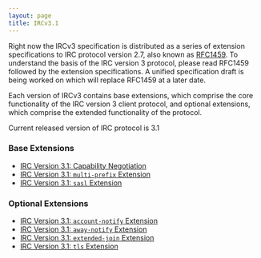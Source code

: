 ```yaml
---
layout: page
title: IRCv3.1
---
```

Right now the IRCv3 specification is distributed as a series of extension specifications to IRC protocol version 2.7, also known as [RFC1459](http://tools.ietf.org/html/rfc1459). To understand the basis of the IRC version 3 protocol, please read RFC1459 followed by the extension specifications. A unified specification draft is being worked on which will replace RFC1459 at a later date.

Each version of IRCv3 contains base extensions, which comprise the core functionality of the IRC version 3 client protocol, and optional extensions, which comprise the extended functionality of the protocol.

Current released version of IRC protocol is 3.1

### Base Extensions

* [IRC Version 3.1: Capability Negotiation]({{site.baseurl}}/specs/specification/capability-negotiation-3.1.html)
* [IRC Version 3.1: `multi-prefix` Extension]({{site.baseurl}}/specs/extensions/multi-prefix-3.1.html)
* [IRC Version 3.1: `sasl` Extension]({{site.baseurl}}/specs/extensions/sasl-3.1.html)

### Optional Extensions

* [IRC Version 3.1: `account-notify` Extension]({{site.baseurl}}/specs/extensions/account-notify-3.1.html)
* [IRC Version 3.1: `away-notify` Extension]({{site.baseurl}}/specs/extensions/away-notify-3.1.html)
* [IRC Version 3.1: `extended-join` Extension]({{site.baseurl}}/specs/extensions/extended-join-3.1.html)
* [IRC Version 3.1: `tls` Extension]({{site.baseurl}}/specs/extensions/tls-3.1.html)
